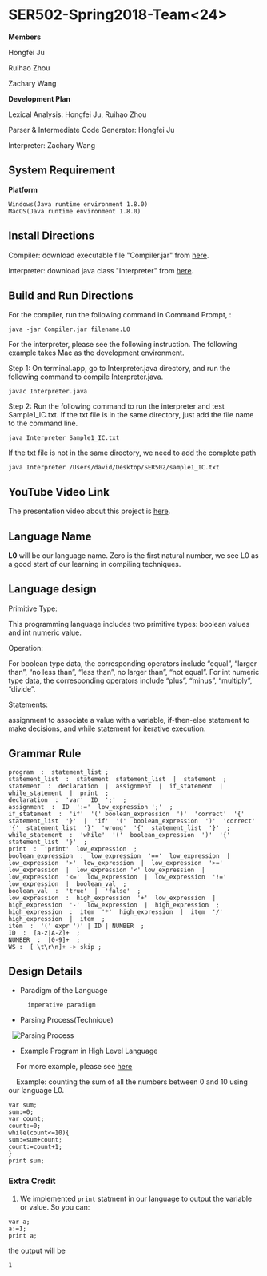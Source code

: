 # SER502-Spring2018-Team<24>

**Members**

Hongfei Ju

Ruihao Zhou

Zachary Wang

**Development Plan**

Lexical Analysis: Hongfei Ju, Ruihao Zhou

Parser & Intermediate Code Generator: Hongfei Ju

Interpreter: Zachary Wang


## System Requirement

**Platform**

    Windows(Java runtime environment 1.8.0)
    MacOS(Java runtime environment 1.8.0)


## Install Directions

Compiler: download executable file "Compiler.jar" from [here](https://github.com/HongfeiJu/SER502-Spring2018-Team-24/tree/master/bin).

Interpreter: download java class "Interpreter" from [here](https://github.com/HongfeiJu/SER502-Spring2018-Team-24/tree/master/src/runtime).



## Build and Run Directions


For the compiler, run the following command in Command Prompt, :

`java -jar Compiler.jar filename.L0`

For the interpreter, please see the following instruction. The following example takes Mac as the development environment.

Step 1:
On terminal.app, go to Interpreter.java directory, and run the following command to compile Interpreter.java.

    javac Interpreter.java

Step 2:
Run the following command to run the interpreter and test Sample1_IC.txt. If the txt file is in the same directory, just add the file name to the command line.

    java Interpreter Sample1_IC.txt

If the txt file is not in the same directory, we need to add the complete path

    java Interpreter /Users/david/Desktop/SER502/sample1_IC.txt


## YouTube Video Link

The presentation video about this project is [here](https://www.youtube.com/).

## Language Name

**L0** will be our language name.
Zero is the first natural number, we see L0 as a good start of our learning in compiling techniques.

## Language design

Primitive Type: 

This programming language includes two primitive types: boolean values and int numeric value. 

Operation:

For boolean type data, the corresponding operators include “equal”, “larger than”, “no less than”, “less than”, no larger than”, “not equal”. For int numeric type data, the corresponding operators include “plus”, “minus”, “multiply”, “divide”.

Statements: 

assignment to associate a value with a variable, if-then-else statement to make decisions, and while statement for iterative execution.



## Grammar Rule

```
program  :  statement_list ;
statement_list  :  statement  statement_list  |  statement  ;
statement  :  declaration  |  assignment  |  if_statement  |  while_statement  |  print  ;
declaration  :  'var'  ID  ';'  ;
assignment  :  ID  ':='  low_expression ';'  ;
if_statement  :  'if'  '(' boolean_expression  ')'  'correct'  '{'  statement_list  '}'  |  'if'  '('  boolean_expression  ')'  'correct'  '{'  statement_list  '}'  'wrong'  '{'  statement_list  '}'  ;
while_statement  :  'while'  '('  boolean_expression  ')'  '{'  statement_list  '}'  ;
print  :  'print'  low_expression  ;
boolean_expression  :  low_expression  '=='  low_expression  |  low_expression  '>'  low_expression  |  low_expression  '>='   low_expression  |  low_expression '<' low_expression  |  low_expression  '<='  low_expression  |  low_expression  '!='  low_expression  |  boolean_val  ;
boolean_val  :  'true'  |  'false'  ;
low_expression  :  high_expression  '+'  low_expression  |  high_expression  '-'  low_expression  |  high_expression  ;
high_expression  :  item  '*'  high_expression  |  item  '/'  high_expression  |  item  ;
item  :  '(' expr ')' | ID | NUMBER  ;
ID  :  [a-z|A-Z]+  ;
NUMBER  :  [0-9]+  ;
WS :  [ \t\r\n]+ -> skip ;
```

## Design Details
* Paradigm of the Language
	
		imperative paradigm
	

* Parsing Process(Technique)

   ![Parsing Process](https://github.com/HongfeiJu/SER502-Spring2018-Team-24/blob/master/doc/Parsing%20process.png)
		


* Example Program in High Level Language

     For more example, please see [here](https://github.com/HongfeiJu/SER502-Spring2018-Team-24/tree/master/data)
	
     Example: counting the sum of all the numbers between 0 and 10 using our language L0.

```
var sum;
sum:=0;
var count;
count:=0;
while(count<=10){
sum:=sum+count;
count:=count+1;
}
print sum;
```
 
### Extra Credit ###
1. We implemented `print` statment in our language to output the variable or value. So you can:

```
var a;
a:=1;
print a;
```
	
the output will be 

	
```
1
```


